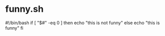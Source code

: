 # funny.sh
#!/bin/bash
if [ "$#" -eq 0 ]
then
echo "this is not funny"
else 
echo "this is funny"
fi
